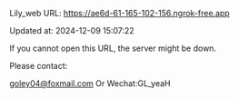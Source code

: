 Lily_web URL: https://ae6d-61-165-102-156.ngrok-free.app

Updated at: 2024-12-09 15:07:22

If you cannot open this URL, the server might be down.

Please contact: 

goley04@foxmail.com Or Wechat:GL_yeaH